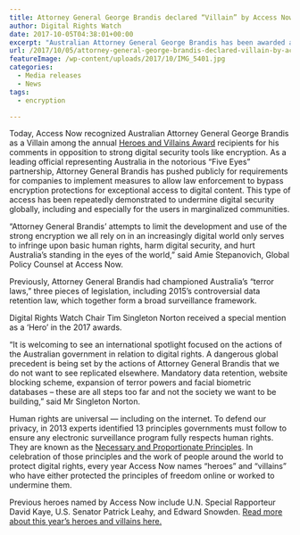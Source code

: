 ```yaml
---
title: Attorney General George Brandis declared “Villain” by Access Now for comments undermining encryption
author: Digital Rights Watch
date: 2017-10-05T04:38:01+00:00
excerpt: "Australian Attorney General George Brandis has been awarded a 'villain' award in a global digital rights ceremony"
url: /2017/10/05/attorney-general-george-brandis-declared-villain-by-access-now-for-comments-undermining-encryption/
featureImage: /wp-content/uploads/2017/10/IMG_5401.jpg
categories:
  - Media releases
  - News
tags:
  - encryption

---
```

Today, Access Now recognized Australian Attorney General George Brandis as a Villain among the annual [Heroes and Villains Award][1] recipients for his comments in opposition to strong digital security tools like encryption. As a leading official representing Australia in the notorious “Five Eyes” partnership, Attorney General Brandis has pushed publicly for requirements for companies to implement measures to allow law enforcement to bypass encryption protections for exceptional access to digital content. This type of access has been repeatedly demonstrated to undermine digital security globally, including and especially for the users in marginalized communities.

“Attorney General Brandis’ attempts to limit the development and use of the strong encryption we all rely on in an increasingly digital world only serves to infringe upon basic human rights, harm digital security, and hurt Australia’s standing in the eyes of the world,” said Amie Stepanovich, Global Policy Counsel at Access Now.

Previously, Attorney General Brandis had championed Australia’s “terror laws,” three pieces of legislation, including 2015’s controversial data retention law, which together form a broad surveillance framework.

Digital Rights Watch Chair Tim Singleton Norton received a special mention as a &#8216;Hero&#8217; in the 2017 awards.

&#8220;It is welcoming to see an international spotlight focused on the actions of the Australian government in relation to digital rights. A dangerous global precedent is being set by the actions of Attorney General Brandis that we do not want to see replicated elsewhere. Mandatory data retention, website blocking scheme, expansion of terror powers and facial biometric databases &#8211; these are all steps too far and not the society we want to be building,&#8221; said Mr Singleton Norton.

Human rights are universal — including on the internet. To defend our privacy, in 2013 experts identified 13 principles governments must follow to ensure any electronic surveillance program fully respects human rights. They are known as the [Necessary and Proportionate Principles][2]. In celebration of those principles and the work of people around the world to protect digital rights, every year Access Now names “heroes” and “villains” who have either protected the principles of freedom online or worked to undermine them.

Previous heroes named by Access Now include U.N. Special Rapporteur David Kaye, U.S. Senator Patrick Leahy, and Edward Snowden. [Read more about this year’s heroes and villains here.][1]

 [1]: https://www.accessnow.org/fourth-annual-heroes-villains-human-rights-communications-surveillance/
 [2]: https://necessaryandproportionate.org/